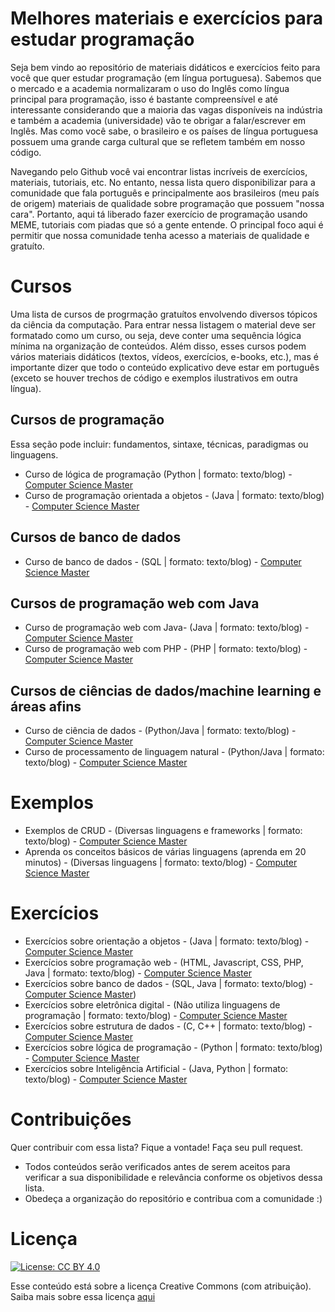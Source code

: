# Melhores materiais e exercícios para estudar programação

Seja bem vindo ao repositório de materiais didáticos e exercícios feito para você que quer estudar programação (em língua portuguesa). Sabemos que o mercado e a academia normalizaram o uso do Inglês como língua principal para programação, isso é bastante compreensível e até interessante considerando que a maioria das vagas disponíveis na indústria e também a academia (universidade) vão te obrigar a falar/escrever em Inglês. Mas como você sabe, o brasileiro e os países de língua portuguesa possuem uma grande carga cultural que se refletem também em nosso código. 

Navegando pelo Github você vai encontrar listas incríveis de exercícios, materiais, tutoriais, etc. No entanto, nessa lista quero disponibilizar para a comunidade que fala português e principalmente aos brasileiros (meu país de origem) materiais de qualidade sobre programação que possuem "nossa cara". Portanto, aqui tá liberado fazer exercício de programação usando MEME, tutoriais com piadas que só a gente entende. O principal foco aqui é permitir que nossa comunidade tenha acesso a materiais de qualidade e gratuíto.


# Cursos

Uma lista de cursos de progrmação gratuítos envolvendo diversos tópicos da ciência da computação. Para entrar nessa listagem o material deve ser formatado como um curso, ou seja, deve conter uma sequência lógica mínima na organização de conteúdos. Além disso, esses cursos podem vários materiais didáticos (textos, vídeos, exercícios, e-books, etc.), mas é importante dizer que todo o conteúdo explicativo deve estar em português (exceto se houver trechos de código e exemplos ilustrativos em outra língua). 

## Cursos de programação
Essa seção pode incluir: fundamentos, sintaxe, técnicas, paradigmas ou linguagens. 

- Curso de lógica de programação (Python | formato: texto/blog) - [Computer Science Master](https://www.computersciencemaster.com.br/cursos-programacao/) 
- Curso de programação orientada a objetos - (Java | formato: texto/blog) - [Computer Science Master](https://www.computersciencemaster.com.br/cursos-programacao/)


## Cursos de banco de dados 
- Curso de banco de dados - (SQL | formato: texto/blog) - [Computer Science Master](https://www.computersciencemaster.com.br/cursos-banco-de-dados/)

## Cursos de programação web com Java
- Curso de programação web com Java- (Java | formato: texto/blog) - [Computer Science Master](https://www.computersciencemaster.com.br/cursos-desenvolvimento-web/#ProgramacaoWebComJava)
- Curso de programação web com PHP - (PHP | formato: texto/blog) - [Computer Science Master](https://www.computersciencemaster.com.br/cursos-desenvolvimento-web/#ProgramacaoWebComPHP)

## Cursos de ciências de dados/machine learning e áreas afins
- Curso de ciência de dados - (Python/Java | formato: texto/blog) - [Computer Science Master](https://www.computersciencemaster.com.br/cursos-ciencia-de-dados/)
- Curso de processamento de linguagem natural - (Python/Java | formato: texto/blog) - [Computer Science Master](https://www.computersciencemaster.com.br/cursos-processamento-de-linguagem-natural/)


# Exemplos

- Exemplos de CRUD - (Diversas linguagens e frameworks | formato: texto/blog) - [Computer Science Master](https://www.computersciencemaster.com.br/exemplos-de-crud/)
- Aprenda os conceitos básicos de várias linguagens (aprenda em 20 minutos) - (Diversas linguagens | formato: texto/blog) - [Computer Science Master](https://www.computersciencemaster.com.br/aprenda-em-20-minutos/)


# Exercícios

- Exercícios sobre orientação a objetos - (Java | formato: texto/blog) - [Computer Science Master](https://www.computersciencemaster.com.br/exercicios-de-orientacao-a-objetos/)
- Exercícios sobre programação web - (HTML, Javascript, CSS, PHP, Java | formato: texto/blog) - [Computer Science Master](https://www.computersciencemaster.com.br/exercicios-de-programacao-web/)
- Exercícios sobre banco de dados - (SQL, Java | formato: texto/blog) - [Computer Science Master](https://www.computersciencemaster.com.br/exercicios-de-banco-de-dados/))
- Exercícios sobre eletrônica digital - (Não utiliza linguagens de programação | formato: texto/blog) - [Computer Science Master](https://www.computersciencemaster.com.br/exercicios-de-eletronica-digital/)
- Exercícios sobre estrutura de dados - (C, C++ | formato: texto/blog) - [Computer Science Master](https://www.computersciencemaster.com.br/exercicios-de-estrutura-de-dados/)
- Exercícios sobre lógica de programação - (Python  | formato: texto/blog) - [Computer Science Master](https://www.computersciencemaster.com.br/exercicios-de-logica-de-programacao/)
- Exercícios sobre Inteligência Artificial - (Java, Python | formato: texto/blog) - [Computer Science Master](https://www.computersciencemaster.com.br/exercicios-de-inteligencia-artificial/)

# Contribuições

Quer contribuir com essa lista? Fique a vontade! Faça seu pull request.

- Todos conteúdos serão verificados antes de serem aceitos para verificar a sua disponibilidade e relevância conforme os objetivos dessa lista.
- Obedeça a organização do repositório e contribua com a comunidade :)

# Licença

[![License: CC BY 4.0](https://licensebuttons.net/l/by/4.0/80x15.png)](https://creativecommons.org/licenses/by/4.0/)

Esse conteúdo está sobre a licença Creative Commons (com atribuição). Saiba mais sobre essa licença [aqui](https://tldrlegal.com/license/creative-commons-attribution-4.0-international-(cc-by-4))
